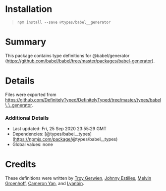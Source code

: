 Installation
============

> `npm install --save @types/babel__generator`

Summary
=======

This package contains type definitions for <span class="citation" data-cites="babel/generator">@babel/generator</span> (https://github.com/babel/babel/tree/master/packages/babel-generator).

Details
=======

Files were exported from https://github.com/DefinitelyTyped/DefinitelyTyped/tree/master/types/babel\_\_generator.

### Additional Details

-   Last updated: Fri, 25 Sep 2020 23:55:29 GMT
-   Dependencies: <span class="citation" data-cites="types/babel__types">\[@types/babel\_\_types\]</span>(https://npmjs.com/package/<span class="citation" data-cites="types/babel__types">@types/babel\_\_types</span>)
-   Global values: none

Credits
=======

These definitions were written by [Troy Gerwien](https://github.com/yortus), [Johnny Estilles](https://github.com/johnnyestilles), [Melvin Groenhoff](https://github.com/mgroenhoff), [Cameron Yan](https://github.com/khell), and [Lyanbin](https://github.com/Lyanbin).
